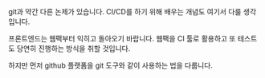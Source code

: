 git과 약간 다른 논제가 있습니다. CI/CD를 하기 위해 배우는 개념도 여기서 다룰 생각입니다.

프론트엔드는 웹팩부터 익히고 돌아오기 바랍니다. 웹팩을 CI 툴로 활용하고 또 테스트도 당연히 진행하는 방식을 취할 것입니다.

하지만 먼저 github 플랫폼을 git 도구와 같이 사용하는 법을 다룹니다.
